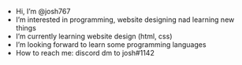 -  Hi, I’m @josh767
-  I’m interested in programming, website designing nad learning new things
-  I’m currently learning website design (html, css)
-  I’m looking forward to learn some programming languages
-  How to reach me: discord dm to jоsh#1142

<!---
josh767/josh767 is a ✨ special ✨ repository because its `README.md` (this file) appears on your GitHub profile.
You can click the Preview link to take a look at your changes.
--->
